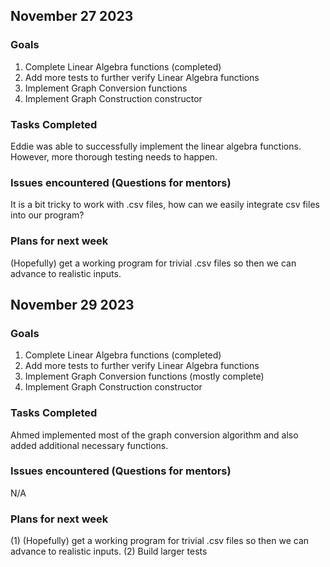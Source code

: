 ## November 27 2023

### Goals
1. Complete Linear Algebra functions (completed)
2. Add more tests to further verify Linear Algebra functions
3. Implement Graph Conversion functions
4. Implement Graph Construction constructor

### Tasks Completed
Eddie was able to successfully implement the linear algebra functions. However, more thorough testing needs to happen.

### Issues encountered (Questions for mentors)
It is a bit tricky to work with .csv files, how can we easily integrate csv files into our program?

### Plans for next week
(Hopefully) get a working program for trivial .csv files so then we can advance to realistic inputs.

## November 29 2023

### Goals
1. Complete Linear Algebra functions (completed)
2. Add more tests to further verify Linear Algebra functions
3. Implement Graph Conversion functions (mostly complete)
4. Implement Graph Construction constructor

### Tasks Completed
Ahmed implemented most of the graph conversion algorithm and also added additional necessary functions. 

### Issues encountered (Questions for mentors)
N/A

### Plans for next week
(1) (Hopefully) get a working program for trivial .csv files so then we can advance to realistic inputs.
(2) Build larger tests

